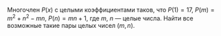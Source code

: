 Многочлен $P(x)$ с целыми коэффициентами таков, что $P(1) = 17,$ $P(m) = m^2 + n^2 -mn,$ $P(n) = mn +1,$ где $m,$ $n$ — целые числа. Найти все возможные такие пары целых чисел $(m,n).$